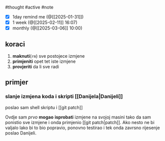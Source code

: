 #thought #active #note 

- [x] 1day remind me (@[[2025-01-31]])
- [x] 1 week (@[[2025-02-11]] 16:07)
- [x] monthly (@[[2025-03-06]] 10:00)

## koraci

1. **maknuti**(`rm`) sve postojece izmjene
2. **primjeniti** opet tet iste izmjene
3. **provjeriti** da li sve radi

## primjer

### slanje izmjena koda i skripti [[Danijela|Danijeli]]
poslao sam shell skriptu i [[git patch]]

Ovdje sam *prvo* **mogao** **isprobati** izmjene na svojoj masini tako da sam ponistio sve izmjene i onda primjenio [[git patch|patch]].
Ako nesto ne bi valjalo lako bi to bio popravio, ponovno testirao i tek onda zavrsno rijesenje poslao Danijeli.